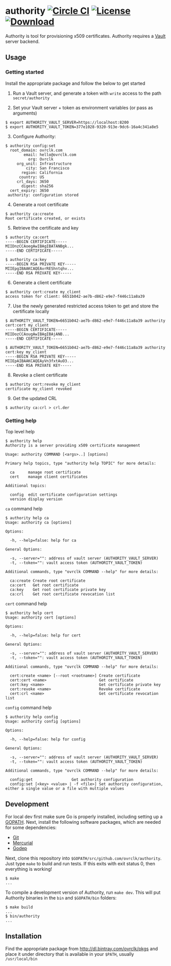 # authority  [![Circle CI](https://circleci.com/gh/ovrclk/authority.svg?style=svg&circle-token=f69ab359eeea3f0c3c28624267062fbd11f1819f)](https://circleci.com/gh/ovrclk/authority) [![License](https://img.shields.io/badge/License-MPL2%20-blue.svg)](https://github.com/ovrclk/authority/raw/master/LICENSE) [![Download](https://api.bintray.com/packages/ovrclk/pkgs/authority/images/download.svg)](https://bintray.com/ovrclk/pkgs/authority/_latestVersion)

Authority is tool for provisioning x509 certificates. Authority requires a [Vault](https://www.vaultproject.io) server backend.

## Usage

### Getting started

Install the appropriate package and follow the below to get started

1. Run a Vault server, and generate a token with `write` access to the path `secret/authority`

2. Set your Vault server + token as environment variables (or pass as arguments)

  ```
  $ export AUTHORITY_VAULT_SERVER=https://localhost:8200
  $ export AUTHORITY_VAULT_TOKEN=377e1028-9320-913e-9dc6-16a4c341a8e5
  ```

3. Configure Authority:

  ```
  $ authority config:set
    root_domain: ovrclk.com
          email: hello@ovrclk.com
            org: Ovrclk
       org_unit: Infrastructure
           city: San Francisco
         region: California
        country: US
       crl_days: 3650
         digest: sha256
    cert_expiry: 3650
   authority: configuration stored
  ```

4. Generate a root certificate

  ```
  $ authority ca:create
  Root certificate created, or exists
  ```

5. Retrieve the certificate and key

  ```
  $ authority ca:cert
  -----BEGIN CERTIFICATE-----
  MIIDnzCCAoegAwIBAgIBATANBgk...
  -----END CERTIFICATE-----

  $ authority ca:key
  -----BEGIN RSA PRIVATE KEY-----
  MIIEpgIBAAKCAQEAvrREShntqhv...
  -----END RSA PRIVATE KEY-----
  ```

6. Generate a client certificate

  ```
  $ authority cert:create my_client
  access token for client: 6651b042-ae7b-d862-e9e7-f446c11a8a39
  ```

7. Use the newly generated restricted access token to get and store the certificate locally

  ```
  $ AUTHORITY_VAULT_TOKEN=6651b042-ae7b-d862-e9e7-f446c11a8a39 authority cert:cert my_client
  -----BEGIN CERTIFICATE-----
  MIIDozCCAougAwIBAgIBAjANB...
  -----END CERTIFICATE-----

  $ AUTHORITY_VAULT_TOKEN=6651b042-ae7b-d862-e9e7-f446c11a8a39 authority cert:key my_client
  -----BEGIN RSA PRIVATE KEY-----
  MIIEpAIBAAKCAQEAyVn3fxtAuO3...
  -----END RSA PRIVATE KEY-----
  ```

8. Revoke a client certificate

  ```
  $ authority cert:revoke my_client
  certificate my_client revoked
  ```

9. Get the updated CRL

  ```
  $ authority ca:crl > crl.der
  ```

### Getting help

Top level help

```
$ authority help
Authority is a server providing x509 certificate management

Usage: authority COMMAND [<args>..] [options]

Primary help topics, type "authority help TOPIC" for more details:

  ca      manage root certificate
  cert    manage client certificates

Additional topics:

  config  edit certificate configuration settings
  version display version
```

`ca` command help

```
$ authority help ca
Usage: authority ca [options]

Options:

  -h, --help=false: help for ca

General Options:

  -s, --server="": address of vault server (AUTHORITY_VAULT_SERVER)
  -t, --token="": vault access token (AUTHORITY_VAULT_TOKEN)

Additional commands, type "ovrclk COMMAND --help" for more details:

  ca:create Create root certificate
  ca:cert   Get root certificate
  ca:key    Get root certificate private key
  ca:crl    Get root certificate revocation list
```

`cert` command help

```
$ authority help cert
Usage: authority cert [options]

Options:

  -h, --help=false: help for cert

General Options:

  -s, --server="": address of vault server (AUTHORITY_VAULT_SERVER)
  -t, --token="": vault access token (AUTHORITY_VAULT_TOKEN)

Additional commands, type "ovrclk COMMAND --help" for more details:

  cert:create <name> [--root <rootname>] Create certificate
  cert:cert <name>                       Get certificate
  cert:key <name>                        Get certificate private key
  cert:revoke <name>                     Revoke certificate
  cert:crl <name>                        Get certificate revocation list
```

`config` command help

```
$ authority help config
Usage: authority config [options]

Options:

  -h, --help=false: help for config

General Options:

  -s, --server="": address of vault server (AUTHORITY_VAULT_SERVER)
  -t, --token="": vault access token (AUTHORITY_VAULT_TOKEN)

Additional commands, type "ovrclk COMMAND --help" for more details:

  config:get                 Get authority configuration
  config:set [<key> <value> | -f <file>] Set authority configuration, either a single value or a file with multiple values
```

## Development

For local dev first make sure Go is properly installed, including setting up a [GOPATH](http://golang.org/doc/code.html#GOPATH). Next, install the following software packages, which are needed for some dependencies:

- [Git](http://git-scm.com/)
- [Mercurial](http://mercurial.selenic.com/)
- [Godep](https://github.com/tools/godep)

Next, clone this repository into `$GOPATH/src/github.com/ovrclk/authority`. Just type `make` to build and run tests. If this exits with exit status 0, then everything is working!

```
$ make
...
```

To compile a development version of Authority, run `make dev`. This will put Authority binaries in the `bin` and `$GOPATH/bin` folders:

```
$ make build
...
$ bin/authority
...
```

## Installation

Find the appropriate package from http://dl.bintray.com/ovrclk/pkgs and place it under directory that is available in your `$PATH`, usually `/usr/local/bin`

